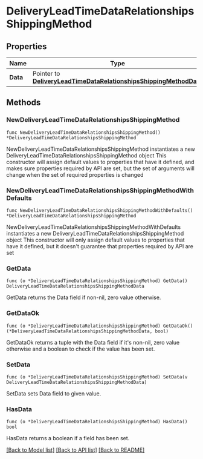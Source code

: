 # DeliveryLeadTimeDataRelationshipsShippingMethod

## Properties

Name | Type | Description | Notes
------------ | ------------- | ------------- | -------------
**Data** | Pointer to [**DeliveryLeadTimeDataRelationshipsShippingMethodData**](DeliveryLeadTimeDataRelationshipsShippingMethodData.md) |  | [optional] 

## Methods

### NewDeliveryLeadTimeDataRelationshipsShippingMethod

`func NewDeliveryLeadTimeDataRelationshipsShippingMethod() *DeliveryLeadTimeDataRelationshipsShippingMethod`

NewDeliveryLeadTimeDataRelationshipsShippingMethod instantiates a new DeliveryLeadTimeDataRelationshipsShippingMethod object
This constructor will assign default values to properties that have it defined,
and makes sure properties required by API are set, but the set of arguments
will change when the set of required properties is changed

### NewDeliveryLeadTimeDataRelationshipsShippingMethodWithDefaults

`func NewDeliveryLeadTimeDataRelationshipsShippingMethodWithDefaults() *DeliveryLeadTimeDataRelationshipsShippingMethod`

NewDeliveryLeadTimeDataRelationshipsShippingMethodWithDefaults instantiates a new DeliveryLeadTimeDataRelationshipsShippingMethod object
This constructor will only assign default values to properties that have it defined,
but it doesn't guarantee that properties required by API are set

### GetData

`func (o *DeliveryLeadTimeDataRelationshipsShippingMethod) GetData() DeliveryLeadTimeDataRelationshipsShippingMethodData`

GetData returns the Data field if non-nil, zero value otherwise.

### GetDataOk

`func (o *DeliveryLeadTimeDataRelationshipsShippingMethod) GetDataOk() (*DeliveryLeadTimeDataRelationshipsShippingMethodData, bool)`

GetDataOk returns a tuple with the Data field if it's non-nil, zero value otherwise
and a boolean to check if the value has been set.

### SetData

`func (o *DeliveryLeadTimeDataRelationshipsShippingMethod) SetData(v DeliveryLeadTimeDataRelationshipsShippingMethodData)`

SetData sets Data field to given value.

### HasData

`func (o *DeliveryLeadTimeDataRelationshipsShippingMethod) HasData() bool`

HasData returns a boolean if a field has been set.


[[Back to Model list]](../README.md#documentation-for-models) [[Back to API list]](../README.md#documentation-for-api-endpoints) [[Back to README]](../README.md)


